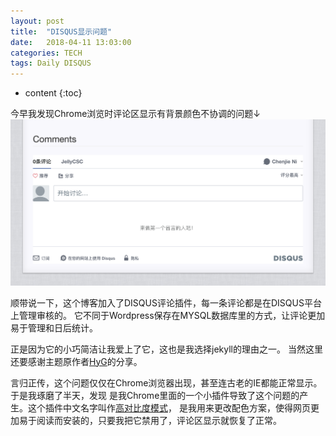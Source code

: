 ```yaml
---
layout: post
title:  "DISQUS显示问题"
date:   2018-04-11 13:03:00
categories: TECH
tags: Daily DISQUS
---
```


* content
{:toc}

今早我发现Chrome浏览时评论区显示有背景颜色不协调的问题↓  
![DISQUS](/mdres/posts/2018/discus_display_issue.png)





顺带说一下，这个博客加入了DISQUS评论插件，每一条评论都是在DISQUS平台上管理审核的。
它不同于Wordpress保存在MYSQL数据库里的方式，让评论更加易于管理和日后统计。

正是因为它的小巧简洁让我爱上了它，这也是我选择jekyll的理由之一。
当然这里还要感谢主题原作者[HyG](https://github.com/Gaohaoyang)的分享。

言归正传，这个问题仅仅在Chrome浏览器出现，甚至连古老的IE都能正常显示。于是我琢磨了半天，发现
是我Chrome里面的一个小插件导致了这个问题的产生。这个插件中文名字叫作[高对比度模式](https://chrome.google.com/webstore/detail/high-contrast/djcfdncoelnlbldjfhinnjlhdjlikmph)，
是我用来更改配色方案，使得网页更加易于阅读而安装的，只要我把它禁用了，评论区显示就恢复了正常。
